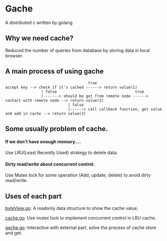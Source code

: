 # Gache
A distributed c written by golang

## Why we need cache?
Reduced the number of queries from database by storing data in local browser.

## A main process of using gache
```
                                     true
accept key --> check if it's cached ------> return value(1)
                | false                                   true
                |-------> should be got from remote node ------> contact with remote node --> return value(2)
                            | false
                            |------> call callback function, get value and add in cache --> return value(3)
```


## Some usually problem of cache.
#### If we don't have enough memory....
Use LRU(Least Recently Used) strategy to delete data.
#### Dirty read/write about concurrent control.
Use Mutex lock for some operation (Add, update, delete) to avoid dirty read/write.

## Uses of each part
[byteView.go](gache%2FbyteView.go): 
A readonly data structure to show the cache value.

[cache.go](gache%2Fcache.go): 
Use mutex lock to implement concurrent control in LRU cache.

[gache.go](gache%2Fgache.go):
Interactive with external part, solve the process of cache store and get.